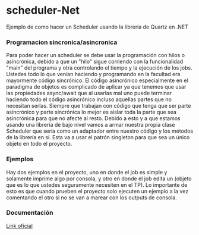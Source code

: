 # scheduler-Net
Ejemplo de como hacer un Scheduler usando la libreria de Quartz en .NET

### Programacion sincronica/asincronica
Para poder hacer un scheduler se debe usar la programación con hilos o asincrónica, debido a que un "hilo" sigue corriendo con la funcionalidad "main" del programa y otra controlando el tiempo y la ejecución de los jobs. Ustedes todo lo que venían haciendo y programando en la facultad era mayormente código sincrónico.
El código asincrónico especialmente en el paradigma de objetos es complicado de aplicar ya que tenemos que usar las propiedades async/await que al usarlas mal uno puede terminar haciendo todo el código asincrónico incluso aquellas partes que no necesitan serlas.
Siempre que trabajan con código que tenga que ser parte asincrónico y parte sincrónica lo mejor es aislar toda la parte que sea asincrónica para que no afecte al resto.
Debido a esto y a que estamos usando una librería de bajo nivel vamos a armar nuestra propia clase Scheduler que sería como un adaptador entre nuestro código y los métodos de la librería en sí. Esta va a usar el patrón singleton para que sea un único objeto en todo el proyecto.

### Ejemplos
Hay dos ejemplos en el proyecto, uno en donde el job es simple y solamente imprime algo por consola, y otro en donde el job edita un (objeto que es lo que ustedes seguramente necesiten en el TP).
Lo importante de esto es que cuando prueben el proyecto solo ejecuten un ejemplo a la vez comentando el otro si no se van a marear con los outputs de consola.

### Documentación
[Link oficial](https://www.quartz-scheduler.net/documentation/quartz-3.x/tutorial/index.html)




